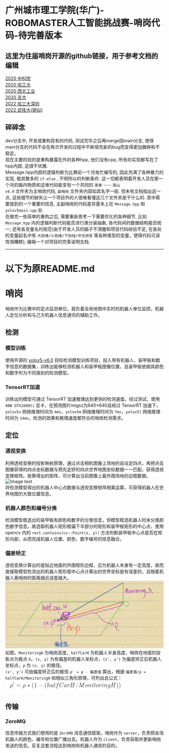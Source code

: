 # 广州城市理工学院(华广)-ROBOMASTER人工智能挑战赛-哨岗代码-待完善版本

## 这里为往届哨岗开源的github链接，用于参考文档的编辑
[2020 中科院](https://github.com/DRL-CASIA/RMAI2020-Perception)  
[2020 哈工大](https://github.com/MengXiangBo/ICRA2020_RM_IHiter_Perception)  
[2020 西北工业](https://github.com/nwpu-v5-team/ICRA-RoboMaster-2020-Perception)  
[2020 吉大](https://github.com/Junking1/ICRA2020-JLU-TARS_GO-Perception)  
[2022 哈工大深圳](https://github.com/Critical-HIT-hitsz/RMUA2022)  
[2022 武技大(貌似)](https://github.com/chinaheyu/whistle)  

## 碎碎念
dev分支中, 开发或重构现有的代码, 测试完毕之后再merge回main分支, 使得main分支的代码不会在再次开发的过程中不断填充新的bug而变得更加臃肿和不稳定。  
现在主要的目的是重构暴露在外的各种hpp, 他们没有cpp, 所有的实现都写在了hpp内部, 这很不优雅.  
Message.hpp内部的逻辑判断为比赛前一个月匆忙编写的, 因此充满了各种暴力的实现, 极其繁多的 `if-else` , 不明所以的判断条件. 这一切都表明着开发人员在那一个月的脑内物质和这堆代码能享有一个共同的 `美誉` ---- `屎山`  
`v6.0` 文件夹为主哨岗代码, `副哨岗` 文件夹内容如其名字一般. 但未有文档指出这一点, 这些细节的缺失让一个项目外的人很难看懂这几个文件夹是干什么的. 其中需要提到的一个重要的信息, 主副哨岗的代码差异基本上在 `Message.hpp` 和 `yolov5main.cpp` 处.  
在做完一些简单的重构之后, 需要重新思考一下需要优化的各种细节, 比如 `Message.hpp` 内的逻辑判断代码能否进行类分装抽象; 各代码间的数据结构能否统一; 还有各变量名的规范(由于开发人员的脑子不清醒和项目代码经验不足, 在各处的变量起名中有 `大驼峰/小驼峰/下划线/中文拼音` 等各种类型的变量，使得代码可读性很糟糕); 编辑一个对项目的完善说明文档.  

---
# 以下为原README.md
# 哨岗
哨岗作为比赛中的定点监测单位，肩负着全局地图中实时的机器人单位监控，机器人定位分析和与己方机器人信息通讯的辅助工作。

## 检测
### 模型训练
使用开源的 [yolov5-v6.0](https://github.com/ultralytics/yolov5/tree/v6.0) 目标检测模型训练项目，投入带有机器人、装甲板和数字信息的数据集，训练出能够检测机器人和装甲板图像位置，且装甲板依据其颜色和数字判为不同类别的检测模型。
### TensorRT加速
训练出的模型可通过 TensorRT 加速推理达到更快的检测速度。经过测试，使用 `90W GTX1660ti` 显卡，在预测图片imgsz为640*640且经过 TensorRT 加速下，`yolov5s` 网络推理时间为 `4ms`，`yolov5m` 网络推理时间为 `7ms`，`yolov5l` 网络推理时间为 `14ms`，检测的效果和推理速度都符合的哨岗检测需求。
  
## 定位
### 透视变换
利用透视变换的投影映射原理，通过点击相机图像上场地的自设定四点，再把点击图像获得的四点坐标数据与预先定好的四点世界地图坐标数据一一匹配，获得透视变换矩阵。依靠得出的矩阵，可计算出当前图像上最外围场地的边框数据。  
![Image text](images/B图.png)  
将检测模型得出的机器人中心点数据与透视变换矩阵相乘运算，可获得机器人在世界地图的大致位置信息。
### 机器人颜色和编号分类
检测模型框选出的装甲板有颜色和数字的分类信息，但模型框选机器人时未分类颜色数字信息。故选取机器人矩形框偏下半部分的矩形和装甲板矩形的中心点，使用 opencv 内的 `rect.contains(cv::Point(x, y))` 方法判断装甲板中心点是否在矩形内部，从而完成机器人位置、颜色、数字编号的信息融合。  
### 偏差矫正
透视变换计算出的是贴近地面的外围矩形边框，应为机器人本身有一定高度，故而直接取模型检测出的机器人矩形框中心点计算出的世界坐标是有误差的，且随着机器人离哨岗的距离越远误差越大。  
![Image text](images/哨岗模拟图.png)  
如图，`MonitoringH` 为哨岗高度，`halfCarH` 为机器人半身高度，哨岗在地面的投影点为极点 `O`，`(x, y)` 为有偏差的机器人坐标点，`(x', y')` 为偏差矫正后机器人坐标点，`ρ` 为 `(x, y)` 的极径。  
`(x', y')` 可由偏差矫正后的极径 `ρ' = ρ - 偏差值` 算出，根据 `偏差值/ρ = halfCarH/MonitoringH` 和相似三角形原理，可列出总公式：  
![Image text](images/公式.png)

## 传输
### ZeroMQ
信息传输方式我们使用的是 `ZeroMQ` 消息通信框架。哨岗作为 `server`，负责把全场机器人的颜色、编号和位置广播出去。机器人作为 `client`，负责获取并更新哨岗发送的信息。反复这套流程达到哨岗和机器人通信的目的。